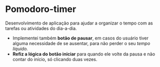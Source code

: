 # Pomodoro-timer
Desenvolvimento de aplicação para ajudar a organizar o tempo com as tarefas ou atividades do dia-a-dia. 
* Implementei também __botão de pausar__, em casos do usuário tiver alguma necessidade de se ausentar, para não perder o seu _tempo líquido._
* __Refiz a lógica do botão iniciar__ para quando ele volte da pausa e não contar do início, só clicando duas vezes.
